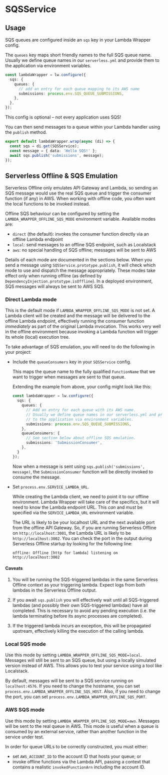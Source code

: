 # SQSService

## Usage

SQS queues are configured inside an `sqs` key in your Lambda Wrapper config.

The `queues` key maps short friendly names to the full SQS queue name. Usually we define queue names in our `serverless.yml` and provide them to the application via environment variables.

```ts
const lambdaWrapper = lw.configure({
  sqs: {
    queues: {
      // add an entry for each queue mapping to its AWS name
      submissions: process.env.SQS_QUEUE_SUBMISSIONS,
    },
  },
});
```

This config is optional – not every application uses SQS!

You can then send messages to a queue within your Lambda handler using the `publish` method.

```ts
export default lambdaWrapper.wrap(async (di) => {
  const sqs = di.get(SQSService);
  const message = { data: 'Hello SQS!' };
  await sqs.publish('submissions', message);
});
```

## Serverless Offline & SQS Emulation

Serverless Offline only emulates API Gateway and Lambda, so sending an SQS message would use the real SQS queue and trigger the consumer function (if any) in AWS. When working with offline code, you often want the local functions to be invoked instead.

Offline SQS behaviour can be configured by setting the `LAMBDA_WRAPPER_OFFLINE_SQS_MODE` environment variable. Available modes are:

- `direct` (the default): invokes the consumer function directly via an offline Lambda endpoint
- `local`: send messages to an offline SQS endpoint, such as Localstack
- `aws`: no special handling of SQS offline; messages will be sent to AWS

Details of each mode are documented in the sections below. When you send a message using `SQSService.prototype.publish`, it will check which mode to use and dispatch the message appropriately. These modes take effect only when running offline (as defined by `DependencyInjection.prototype.isOffline`). In a deployed environment, SQS messages will always be sent to AWS SQS.

### Direct Lambda mode

This is the default mode if `LAMBDA_WRAPPER_OFFLINE_SQS_MODE` is not set. A Lambda client will be created and the message will be delivered to the offline Lambda endpoint, effectively running the consumer function _immediately_ as part of the original Lambda invocation. This works very well in the offline environment because invoking a Lambda function will trigger its whole (local) execution tree.

To take advantage of SQS emulation, you will need to do the following in your project:

- Include the `queueConsumers` key in your `SQSService` config.

  This maps the queue name to the fully qualified `FunctionName` that we want to trigger when messages are sent to that queue.

  Extending the example from above, your config might look like this:

  ```ts
  const lambdaWrapper = lw.configure({
    sqs: {
      queues: {
        // Add an entry for each queue with its AWS name.
        // Usually we define queue names in our serverless.yml and provide them
        // to the application via environment variables.
        submissions: process.env.SQS_QUEUE_SUBMISSIONS,
      },
      queueConsumers: {
        // See section below about offline SQS emulation.
        submissions: 'SubmissionConsumer',
      },
    }
  });
  ```

  Now when a message is sent using `sqs.publish('submissions', message)`, the `SubmissionConsumer` function will be directly invoked to consume the message.

- Set `process.env.SERVICE_LAMBDA_URL`.

  While creating the Lambda client, we need to point it to our offline environment. Lambda Wrapper will take care of the specifics, but it will need to know the Lambda endpoint URL. This _can_ and _must_ be specified via the `SERVICE_LAMBDA_URL` environment variable.

  The URL is likely to be your localhost URL and the next available port from the offline API Gateway. So, if you are running Serverless Offline on `http://localhost:3001`, the Lambda URL is likely to be `http://localhost:3002`. You can check the port in the output during Serverless Offline startup by looking for the following line:

  ```plaintext
  offline: Offline [http for lambda] listening on http://localhost:3002
  ```

#### Caveats

1. You will be running the SQS-triggered lambdas in the same Serverless Offline context as your triggering lambda. Expect logs from both lambdas in the Serverless Offline output.

2. If you await `sqs.publish` you will effectively wait until all SQS-triggered lambdas (and possibly their own SQS-triggered lambdas) have all completed. This is necessary to avoid any pending execution (i.e. the lambda terminating before its async processes are completed).

3. If the triggered lambda incurs an exception, this will be propagated upstream, effectively killing the execution of the calling lambda.

### Local SQS mode

Use this mode by setting `LAMBDA_WRAPPER_OFFLINE_SQS_MODE=local`. Messages will still be sent to an SQS queue, but using a locally simulated version instead of AWS. This allows you to test your service using a tool like Localstack.

By default, messages will be sent to a SQS service running on `localhost:4576`. If you need to change the hostname, you can set `process.env.LAMBDA_WRAPPER_OFFLINE_SQS_HOST`.
Also, if you need to change the port, you can set `process.env.LAMBDA_WRAPPER_OFFLINE_SQS_PORT`.

### AWS SQS mode

Use this mode by setting `LAMBDA_WRAPPER_OFFLINE_SQS_MODE=aws`. Messages will be sent to the real queue in AWS. This mode is useful when a queue is consumed by an external service, rather than another function in the service under test.

In order for queue URLs to be correctly constructed, you must either:

- set `AWS_ACCOUNT_ID` to the account ID that hosts your queue; or
- invoke offline functions via the Lambda API, passing a context that contains a realistic `invokedFunctionArn` including the account ID.
